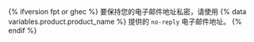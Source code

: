 {% ifversion fpt or ghec %}
要保持您的电子邮件地址私密，请使用
{% data variables.product.product_name %} 提供的 `no-reply` 电子邮件地址。
{% endif %}
